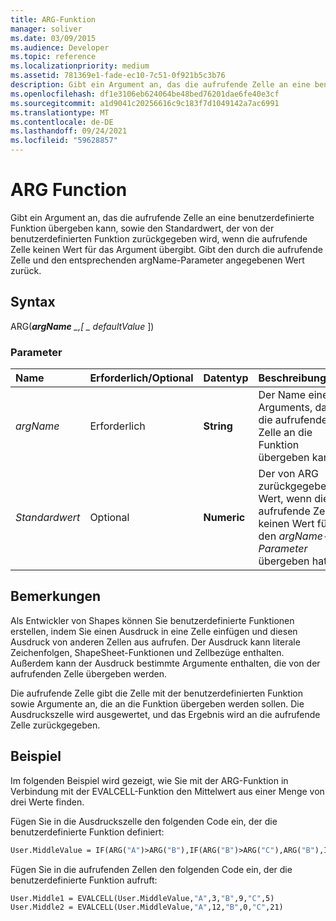 ```yaml
---
title: ARG-Funktion
manager: soliver
ms.date: 03/09/2015
ms.audience: Developer
ms.topic: reference
ms.localizationpriority: medium
ms.assetid: 781369e1-fade-ec10-7c51-0f921b5c3b76
description: Gibt ein Argument an, das die aufrufende Zelle an eine benutzerdefinierte Funktion übergeben kann, sowie den Standardwert, der von der benutzerdefinierten Funktion zurückgegeben wird, wenn die aufrufende Zelle keinen Wert für das Argument übergibt. Gibt den durch die aufrufende Zelle und den entsprechenden argName-Parameter angegebenen Wert zurück.
ms.openlocfilehash: df1e3106eb624064be48bed76201dae6fe40e3cf
ms.sourcegitcommit: a1d9041c20256616c9c183f7d1049142a7ac6991
ms.translationtype: MT
ms.contentlocale: de-DE
ms.lasthandoff: 09/24/2021
ms.locfileid: "59628857"
---
```

# <a name="arg-function"></a>ARG Function

Gibt ein Argument an, das die aufrufende Zelle an eine benutzerdefinierte Funktion übergeben kann, sowie den Standardwert, der von der benutzerdefinierten Funktion zurückgegeben wird, wenn die aufrufende Zelle keinen Wert für das Argument übergibt. Gibt den durch die aufrufende Zelle und den entsprechenden argName-Parameter angegebenen Wert zurück.
  
## <a name="syntax"></a>Syntax

ARG(***argName** _,[ _ *_defaultValue_** ]) 
  
### <a name="parameters"></a>Parameter

|**Name**|**Erforderlich/Optional**|**Datentyp**|**Beschreibung**|
|:-----|:-----|:-----|:-----|
| _argName_ <br/> |Erforderlich  <br/> |**String** <br/> |Der Name eines Arguments, das die aufrufende Zelle an die Funktion übergeben kann.  <br/> |
| _Standardwert_ <br/> |Optional  <br/> |**Numeric** <br/> |Der von ARG zurückgegebene Wert, wenn die aufrufende Zelle keinen Wert für den  _argName-Parameter_ übergeben hat.  <br/> |
   
## <a name="remarks"></a>Bemerkungen

Als Entwickler von Shapes können Sie benutzerdefinierte Funktionen erstellen, indem Sie einen Ausdruck in eine Zelle einfügen und diesen Ausdruck von anderen Zellen aus aufrufen. Der Ausdruck kann literale Zeichenfolgen, ShapeSheet-Funktionen und Zellbezüge enthalten. Außerdem kann der Ausdruck bestimmte Argumente enthalten, die von der aufrufenden Zelle übergeben werden. 
  
Die aufrufende Zelle gibt die Zelle mit der benutzerdefinierten Funktion sowie Argumente an, die an die Funktion übergeben werden sollen. Die Ausdruckszelle wird ausgewertet, und das Ergebnis wird an die aufrufende Zelle zurückgegeben.
  
## <a name="example"></a>Beispiel

Im folgenden Beispiel wird gezeigt, wie Sie mit der ARG-Funktion in Verbindung mit der EVALCELL-Funktion den Mittelwert aus einer Menge von drei Werte finden. 
  
Fügen Sie in die Ausdruckszelle den folgenden Code ein, der die benutzerdefinierte Funktion definiert: 
  
```vb
User.MiddleValue = IF(ARG("A")>ARG("B"),IF(ARG("B")>ARG("C"),ARG("B"),IF(ARG("A")>ARG("C"),ARG("C"),ARG("A"))),IF(ARG("A")>ARG("C"),ARG("A"),IF(ARG("B")>ARG("C"),ARG("C"),ARG("B"))))
```

Fügen Sie in die aufrufenden Zellen den folgenden Code ein, der die benutzerdefinierte Funktion aufruft:
  
```vb
User.Middle1 = EVALCELL(User.MiddleValue,"A",3,"B",9,"C",5) 
User.Middle2 = EVALCELL(User.MiddleValue,"A",12,"B",0,"C",21) 

```


